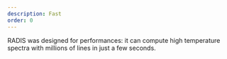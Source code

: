 ```yaml
---
description: Fast
order: 0
---
```

RADIS was designed for performances: it can compute high temperature spectra with millions of lines in just a few seconds. 